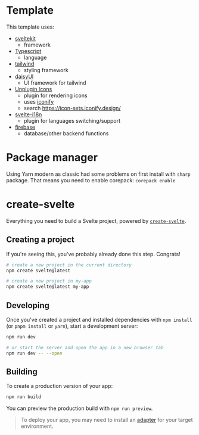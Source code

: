 # Template
This template uses:
- [sveltekit](https://kit.svelte.dev/docs/introduction)
   - framework
- [Typescript](https://www.typescriptlang.org/docs/)
  - language
- [tailwind](https://tailwindcss.com/docs/installation)
    - styling framework
- [daisyUI](https://daisyui.com/)
    - UI framework for tailwind
- [Unplugin Icons](https://github.com/antfu/unplugin-icons)
    - plugin for rendering icons
    - uses [iconify](https://iconify.design/)
    - search https://icon-sets.iconify.design/
- [svelte-i18n](https://github.com/kaisermann/svelte-i18n)
    - plugin for languages switching/support
- [firebase](https://firebase.google.com/docs)
    - database/other backend functions

# Package manager
Using Yarn modern as classic had some problems on first install with `sharp` package.
That means you need to enable corepack:
`corepack enable`

# create-svelte

Everything you need to build a Svelte project, powered by [`create-svelte`](https://github.com/sveltejs/kit/tree/master/packages/create-svelte).

## Creating a project

If you're seeing this, you've probably already done this step. Congrats!

```bash
# create a new project in the current directory
npm create svelte@latest

# create a new project in my-app
npm create svelte@latest my-app
```

## Developing

Once you've created a project and installed dependencies with `npm install` (or `pnpm install` or `yarn`), start a development server:

```bash
npm run dev

# or start the server and open the app in a new browser tab
npm run dev -- --open
```

## Building

To create a production version of your app:

```bash
npm run build
```

You can preview the production build with `npm run preview`.

> To deploy your app, you may need to install an [adapter](https://kit.svelte.dev/docs/adapters) for your target environment.
